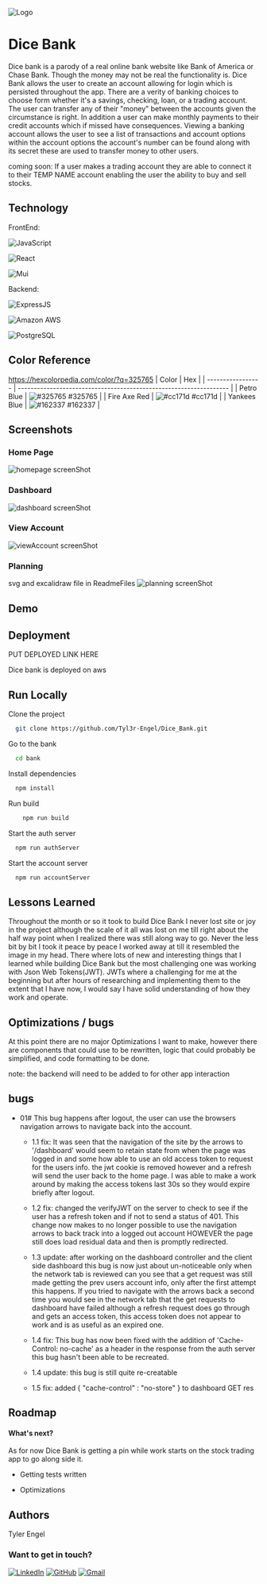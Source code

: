 
![Logo](./bank/src/components/navBar/logo.png)


# Dice Bank

Dice bank is a parody of a real online bank website like
Bank of America or Chase Bank. Though the money may not be real
the functionality is. Dice Bank allows the user to create an
account allowing for login which is persisted throughout the app.
There are a verity of banking choices to choose form
whether it's a savings, checking, loan, or a trading account.
The user can transfer any of their "money" between the
accounts given the circumstance is right. In addition a
user can make monthly payments to their credit accounts which
if missed have consequences. Viewing a banking account allows
the user to see a list of transactions and account options
within the account options the account's number can be found
along with its secret these are used to transfer money to other
users.


coming soon:
If a user makes a trading account they are able to
connect it to their TEMP NAME account enabling the user the
ability to buy and sell stocks.
## Technology

FrontEnd:

![JavaScript](https://img.shields.io/badge/JavaScript%20-162337.svg?&style=for-the-badge&logo=javascript&logoColor=%#325765)

![React](https://img.shields.io/badge/React%20-325765.svg?&style=for-the-badge&logo=react&logoColor=%2361DAFB)

![Mui](https://img.shields.io/badge/ReactMUI%20-cc171d.svg?&style=for-the-badge&logo=mui&logoColor=%2361DAFB)

Backend:

![ExpressJS](https://img.shields.io/badge/Express.js-325765?style=for-the-badge&logo=express&logoColor=white)

![Amazon AWS](https://img.shields.io/badge/Amazon_AWS-162337?style=for-the-badge&logo=amazonaws&logoColor=white)

![PostgreSQL](https://img.shields.io/badge/PostgreSQL-cc171d?style=for-the-badge&logo=postgresql&logoColor=white)

## Color Reference
https://hexcolorpedia.com/color/?q=325765
| Color             | Hex                                                                |
| ----------------- | ------------------------------------------------------------------ |
| Petro Blue | ![#325765](https://via.placeholder.com/10/325765?text=+) #325765 |
| Fire Axe Red | ![#cc171d](https://via.placeholder.com/10/cc171d?text=+) #cc171d |
| Yankees Blue | ![#162337](https://via.placeholder.com/10/162337?text=+) #162337 |


## Screenshots

### Home Page
![homepage screenShot](./ReadmeFiles/homepageScreenshot.png)

### Dashboard
![dashboard screenShot](./ReadmeFiles/dashboardScreenshot.png)

### View Account
![viewAccount screenShot](./ReadmeFiles/viewAccountScreenshot.png)

### Planning
svg and excalidraw file in ReadmeFiles
![planning screenShot](./ReadmeFiles/DiceBank_PlanningBoard-v1-2.svg)


## Demo


## Deployment

PUT DEPLOYED LINK HERE

Dice bank is deployed on aws

## Run Locally

Clone the project

```bash
  git clone https://github.com/Tyl3r-Engel/Dice_Bank.git
```

Go to the bank

```bash
  cd bank
```

Install dependencies

```bash
  npm install
```

Run build

```bash
    npm run build
```

Start the auth server

```bash
  npm run authServer
```

Start the account server

```bash
  npm run accountServer
```


## Lessons Learned

Throughout the month or so it took to build Dice Bank I
never lost site or joy in the project although the scale of it
all was lost on me till right about the half way point when
I realized there was still along way to go. Never the less bit
by bit I took it peace by peace I worked away at till it
resembled the image in my head. There where lots of new and
interesting things that I learned while building Dice Bank but the
most challenging one was working with Json Web Tokens(JWT).
JWTs where a challenging for me at the beginning but after hours
of researching and implementing them to the extent that I have now,
I would say I have solid understanding of how they work and operate.

## Optimizations / bugs

At this point there are no major Optimizations I want to make,
however there are components that could use to be rewritten,
logic that could probably be simplified, and code formatting to be done.

note: the backend will need to be added to for other app interaction

## bugs
- 01# This bug happens after logout, the user can use the browsers navigation arrows to navigate back into the account.
   - 1.1 fix: It was seen that the navigation of the site by the arrows to '/dashboard' would seem to retain state from when the page was logged in and some how able to use an old access token to request for the users info. the jwt cookie is removed however and a refresh will send the user back to the home page. I was able to make a work around by making the access tokens last 30s so they would expire briefly after logout.

    - 1.2 fix: changed the verifyJWT on the server to check to see if the user has a refresh token and if not to send a status of 401. This change now makes to no longer possible to use the navigation arrows to back track into a logged out account HOWEVER the page still does load residual data and then is promptly redirected.

    - 1.3 update: after working on the dashboard controller and the client side dashboard this bug is now just about un-noticeable only when the network tab is reviewed can you see that a get request was still made getting the prev users account info, only after the first attempt this happens. If you tried to navigate with the arrows back a second time you would see in the network tab that the get requests to dashboard have failed although a refresh request does go through and gets an access token, this access token does not appear to work and is as useful as an expired one.

    - 1.4 fix: This bug has now been fixed with the addition of 'Cache-Control: no-cache' as a header in the response from the auth server this bug hasn't been able to be recreated.

    - 1.4 update: this bug is still quite re-creatable

    - 1.5 fix: added { "cache-control" : "no-store" } to dashboard GET res
## Roadmap

#### What's next?

As for now Dice Bank is getting a pin
while work starts on the stock trading app to go along side it.

- Getting tests written

- Optimizations


## Authors
Tyler Engel

### Want to get in touch?
[![LinkedIn](https://img.shields.io/badge/LinkedIn%20-%23323330.svg?logo=LinkedIn&style=for-the-badge&logoColor=blue&color=white)](https://www.linkedin.com/in/tylerengel/)
[![GitHub](https://img.shields.io/badge/GitHub%20-%23323330.svg?logo=GitHub&style=for-the-badge&logoColor=black&color=white)](https://github.com/Tyl3r-Engel)
[![Gmail](https://img.shields.io/badge/Gmail%20-%23323330.svg?logo=Gmail&style=for-the-badge&logoColor=red&color=white)](mailto:engelcrag@gmail.com)